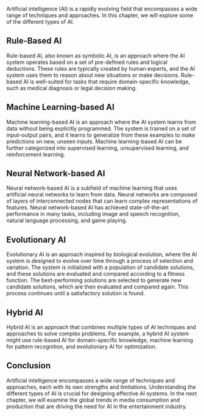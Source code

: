 
Artificial intelligence (AI) is a rapidly evolving field that encompasses a wide range of techniques and approaches. In this chapter, we will explore some of the different types of AI.

Rule-Based AI
-------------

Rule-based AI, also known as symbolic AI, is an approach where the AI system operates based on a set of pre-defined rules and logical deductions. These rules are typically created by human experts, and the AI system uses them to reason about new situations or make decisions. Rule-based AI is well-suited for tasks that require domain-specific knowledge, such as medical diagnosis or legal decision making.

Machine Learning-based AI
-------------------------

Machine learning-based AI is an approach where the AI system learns from data without being explicitly programmed. The system is trained on a set of input-output pairs, and it learns to generalize from these examples to make predictions on new, unseen inputs. Machine learning-based AI can be further categorized into supervised learning, unsupervised learning, and reinforcement learning.

Neural Network-based AI
-----------------------

Neural network-based AI is a subfield of machine learning that uses artificial neural networks to learn from data. Neural networks are composed of layers of interconnected nodes that can learn complex representations of features. Neural network-based AI has achieved state-of-the-art performance in many tasks, including image and speech recognition, natural language processing, and game playing.

Evolutionary AI
---------------

Evolutionary AI is an approach inspired by biological evolution, where the AI system is designed to evolve over time through a process of selection and variation. The system is initialized with a population of candidate solutions, and these solutions are evaluated and compared according to a fitness function. The best-performing solutions are selected to generate new candidate solutions, which are then evaluated and compared again. This process continues until a satisfactory solution is found.

Hybrid AI
---------

Hybrid AI is an approach that combines multiple types of AI techniques and approaches to solve complex problems. For example, a hybrid AI system might use rule-based AI for domain-specific knowledge, machine learning for pattern recognition, and evolutionary AI for optimization.

Conclusion
----------

Artificial intelligence encompasses a wide range of techniques and approaches, each with its own strengths and limitations. Understanding the different types of AI is crucial for designing effective AI systems. In the next chapter, we will examine the global trends in media consumption and production that are driving the need for AI in the entertainment industry.
